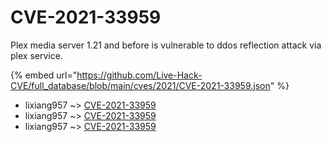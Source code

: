 # CVE-2021-33959

Plex media server 1.21 and before is vulnerable to ddos reflection attack via plex service.

{% embed url="https://github.com/Live-Hack-CVE/full_database/blob/main/cves/2021/CVE-2021-33959.json" %}


* lixiang957 ~> [CVE-2021-33959](https://www.alice-snow.ru/2021/database/cve-2021-33959/cve-2021-33959-lixiang957)
* lixiang957 ~> [CVE-2021-33959](https://www.alice-snow.ru/2021/database/cve-2021-33959/cve-2021-33959-lixiang957)
* lixiang957 ~> [CVE-2021-33959](https://www.alice-snow.ru/2021/database/cve-2021-33959/cve-2021-33959-lixiang957)